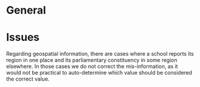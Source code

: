 # General

# Issues

Regarding geospatial information, there are cases where a school reports its region in one place and its parliamentary constituency in some region elsewhere. In those cases we do not correct the mis-information, as it would not be practical to auto-determine which value should be considered the correct value.
